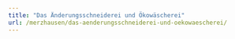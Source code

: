 ```yaml
---
title: "Das Änderungsschneiderei und Ökowäscherei"
url: /merzhausen/das-aenderungsschneiderei-und-oekowaescherei/
---
```

